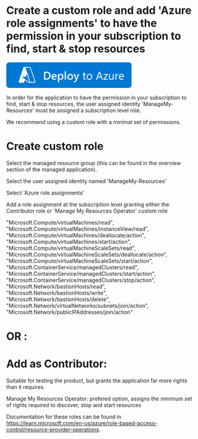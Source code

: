 # Create a custom role and add 'Azure role assignments' to have the permission in your subscription to find, start & stop resources


[![Deploy To Azure](https://raw.githubusercontent.com/MCSEdwin/Templates/main/deploytoazure.svg?sanitize=true)](https://portal.azure.com/#create/Microsoft.Template/uri/https%3A%2F%2Fraw.githubusercontent.com%2FMCSEdwin%2FTemplates%2Fmain%2FManage_My_Resources_Operator.json)

In order for the application to have the permission in your subscription to find, start & stop resources, the user assigned identity 'ManageMy-Resources' must be assigned a subscription level role. 

We recommend using a custom role with a minimal set of permissions.

# Create custom role
Select the managed resource group (this can be found in the overview section of the managed application).

Select the user assigned identity named 'ManageMy-Resources'

Select 'Azure role assignments'

Add a role assignment at the subscription level granting either the Contributor role or 'Manage My Resources Operator' custom role

"Microsoft.Compute/virtualMachines/read",
"Microsoft.Compute/virtualMachines/instanceView/read",
"Microsoft.Compute/virtualMachines/deallocate/action",
"Microsoft.Compute/virtualMachines/start/action",
"Microsoft.Compute/virtualMachineScaleSets/read",
"Microsoft.Compute/virtualMachineScaleSets/deallocate/action",
"Microsoft.Compute/virtualMachineScaleSets/start/action",
"Microsoft.ContainerService/managedClusters/read",
"Microsoft.ContainerService/managedClusters/start/action",
"Microsoft.ContainerService/managedClusters/stop/action",
"Microsoft.Network/bastionHosts/read",
"Microsoft.Network/bastionHosts/write",
"Microsoft.Network/bastionHosts/delete",
"Microsoft.Network/virtualNetworks/subnets/join/action",
"Microsoft.Network/publicIPAddresses/join/action"
# OR :

# Add as Contributor: 

Suitable for testing the product, but grants the application far more rights than it requires.

Manage My Resources Operator: prefered option, assigns the minimum set of rights required to discover, stop and start resources

Documentation for these roles can be found in https://learn.microsoft.com/en-us/azure/role-based-access-control/resource-provider-operations.
